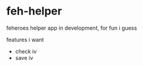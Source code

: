 # feh-helper
feheroes helper app in development, for fun i guess

features i want
- check iv
- save iv